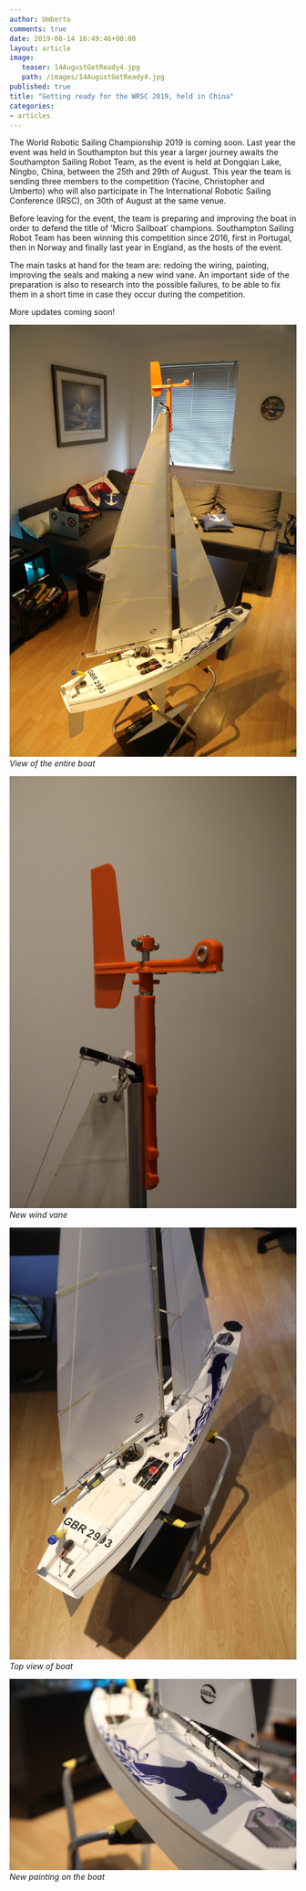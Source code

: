 ```yaml
---
author: Umberto
comments: true
date: 2019-08-14 16:49:46+00:00
layout: article
image:
   teaser: 14AugustGetReady4.jpg
   path: /images/14AugustGetReady4.jpg
published: true
title: "Getting ready for the WRSC 2019, held in China"
categories:
- articles
---
```


The World Robotic Sailing Championship 2019 is coming soon. Last year the 
event was held in Southampton but this year a larger journey awaits the 
Southampton Sailing Robot Team, as the event is held at Dongqian Lake, Ningbo, China,
between the 25th and 29th of August. This year the team is sending three members to the 
competition (Yacine, Christopher and Umberto) who will also participate in The 
International Robotic Sailing Conference (IRSC), on 30th of August at the same venue. 

Before leaving for the event, the team is preparing and improving the boat
in order to defend the title of ‘Micro Sailboat’ champions. Southampton 
Sailing Robot Team has been winning this competition since 2016, first
in Portugal, then in Norway and finally last year in England, as the hosts of the event. 

The main tasks at hand for the team are: redoing the wiring, painting, improving
the seals and making a new wind vane. An important side of the preparation is also 
to research into the possible failures, to be able to fix them in a short time in 
case they occur during the competition. 

More updates coming soon! 

![Boat image 1](/images/14augustGetReady1.jpg)
*View of the entire boat*


![Boat image 2](/images/14AugustGetReady2.jpg)
*New wind vane*


![Boat image 3](/images/14AugustGetReady3.jpg)
*Top view of boat*


![Boat image 4](/images/14AugustGetReady4.jpg)
*New painting on the boat*
